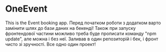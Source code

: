 # OneEvent
This is the Event booking app.
Перед початком роботи з додатком варто замінити шлях до бази даних на бекенді!
Також при запуску фронтендової частини можливо треба буде прописати команду "npm update", але можна і без неї.
Заливав в один репозиторій і бек, і фронт чисто зі зручності. Все одно один проект!
